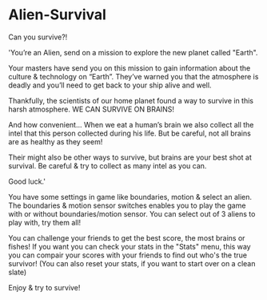 # Alien-Survival
Can you survive?!


'You’re an Alien, send on a mission to explore the new planet called "Earth".

Your masters have send you on this mission to gain information about the culture & technology on “Earth”.
They’ve warned you that the atmosphere is deadly and you’ll need to get back to your ship alive and well. 

Thankfully, the scientists of our home planet found a way to survive in this harsh atmosphere. WE CAN SURVIVE ON BRAINS!

And how convenient...
When we eat a human’s brain we also collect all the intel that this person collected during his life. 
But be careful, not all brains are as healthy as they seem!

Their might also be other ways to survive, but brains are your best shot at survival.
Be careful & try to collect as many intel as you can. 

Good luck.'

You have some settings in game like boundaries, motion & select an alien.
The boundaries & motion sensor switches enables you to play the game with or without boundaries/motion sensor.
You can select out of 3 aliens to play with, try them all!

You can challenge your friends to get the best score, the most brains or fishes! 
If you want you can check your stats in the "Stats" menu, 
this way you can compair your scores with your friends to find out who's the true survivor!
(You can also reset your stats, if you want to start over on a clean slate)

Enjoy & try to survive!
